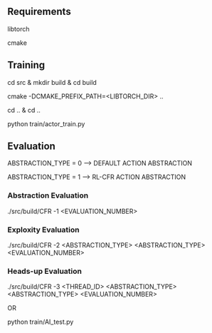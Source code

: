 ## Requirements

libtorch

cmake

## Training

cd src & mkdir build & cd build

cmake -DCMAKE_PREFIX_PATH=<LIBTORCH_DIR> ..

cd .. & cd ..

python train/actor_train.py

## Evaluation

ABSTRACTION_TYPE = 0 --> DEFAULT ACTION ABSTRACTION

ABSTRACTION_TYPE = 1 --> RL-CFR ACTION ABSTRACTION

### Abstraction Evaluation

./src/build/CFR -1 <EVALUATION_NUMBER>

### Exploxity Evaluation

./src/build/CFR -2 <ABSTRACTION_TYPE> <ABSTRACTION_TYPE> <EVALUATION_NUMBER>

### Heads-up Evaluation

./src/build/CFR -3 <THREAD_ID> <ABSTRACTION_TYPE> <ABSTRACTION_TYPE> <EVALUATION_NUMBER>

OR

python train/AI_test.py